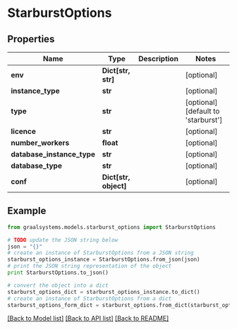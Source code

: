 # StarburstOptions


## Properties

Name | Type | Description | Notes
------------ | ------------- | ------------- | -------------
**env** | **Dict[str, str]** |  | [optional] 
**instance_type** | **str** |  | [optional] 
**type** | **str** |  | [optional] [default to 'starburst']
**licence** | **str** |  | [optional] 
**number_workers** | **float** |  | [optional] 
**database_instance_type** | **str** |  | [optional] 
**database_type** | **str** |  | [optional] 
**conf** | **Dict[str, object]** |  | [optional] 

## Example

```python
from graalsystems.models.starburst_options import StarburstOptions

# TODO update the JSON string below
json = "{}"
# create an instance of StarburstOptions from a JSON string
starburst_options_instance = StarburstOptions.from_json(json)
# print the JSON string representation of the object
print StarburstOptions.to_json()

# convert the object into a dict
starburst_options_dict = starburst_options_instance.to_dict()
# create an instance of StarburstOptions from a dict
starburst_options_form_dict = starburst_options.from_dict(starburst_options_dict)
```
[[Back to Model list]](../README.md#documentation-for-models) [[Back to API list]](../README.md#documentation-for-api-endpoints) [[Back to README]](../README.md)


